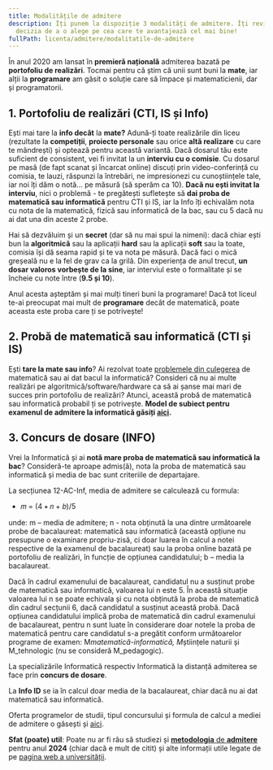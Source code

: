 ```yaml
---
title: Modalitățile de admitere
description: Îți punem la dispoziție 3 modalități de admitere. Îți revine ție
  decizia de a o alege pe cea care te avantajează cel mai bine!
fullPath: licenta/admitere/modalitatile-de-admitere
---
```

În anul 2020 am lansat în **premieră națională** admiterea bazată pe **portofoliu de realizări**. Tocmai pentru că știm că unii sunt buni la **mate**, iar alții la **programare** am găsit o soluție care să împace și matematicienii, dar și programatorii. 

## 1. Portofoliu de realizări (CTI, IS și Info)

Ești mai tare la **info decât** la **mate?** Adună-ți toate realizările din liceu (rezultate la **competiții**, **proiecte personale** sau orice **altă realizare** cu care te mândrești) și optează pentru această variantă. Dacă dosarul tău este suficient de consistent, vei fi invitat la un **interviu cu o comisie**. Cu dosarul pe masă (de fapt scanat și încarcat online) discuți prin video-conferință cu comisia, te lauzi, răspunzi la întrebări, ne impresionezi cu cunoștiințele tale, iar noi îți dăm o notă... pe măsură (să sperăm ca 10). **Dacă nu ești invitat la interviu**, nici o problemă - te pregătești sufletește să **dai proba de matematică sau informatică** pentru CTI și IS, iar la Info îți echivalăm nota cu nota de la matematică, fizică sau informatică de la bac, sau cu 5 dacă nu ai dat una din aceste 2 probe. 

Hai să dezvăluim și un **secret** (dar să nu mai spui la nimeni): dacă chiar ești bun la **algoritmică** sau la aplicații **hard** sau la aplicații **soft** sau la toate, comisia își dă seama rapid și te va nota pe măsură. Dacă faci o mică greșeală nu e la fel de grav ca la grilă. Din experiența de anul trecut, **un dosar valoros vorbește de la sine**, iar interviul este o formalitate și se încheie cu note între (**9.5 și 10**).

Anul acesta așteptăm și mai mulți tineri buni la programare! Dacă tot liceul te-ai preocupat mai mult de **programare** decât de matematică, poate aceasta este proba care ți se potrivește!

## 2. Probă de matematică sau informatică (CTI și IS)

Ești **tare la mate sau info**? Ai rezolvat toate [problemele din culegerea](http://www.upt.ro//img/files/2022-2023/Admitere/Licenta/Culegere_Poli_Admitere2023.pdf) de matematică sau ai dat bacul la informatică? Consideri că nu ai multe realizări pe algoritmică/software/hardware ca să ai șanse mai mari de succes prin portofoliu de realizări? Atunci, această probă de matematică sau informatică probabil ți se potrivește. **Model de subiect pentru examenul de admitere la informatică găsiți [aici](https://admitere.ac.upt.ro/uploads/model-subiect-informatica-ac.pdf).**

## 3. Concurs de dosare (INFO)

Vrei la Informatică și ai **notă mare proba de matematică sau informatică la bac**? Consideră-te aproape admis(ă), nota la proba de matematică sau informatică și media de bac sunt criteriile de departajare. 

La secțiunea 12-AC-Inf, media de admitere se calculează cu formula:

* 𝑚 = (4 ∗ 𝑛 + 𝑏)/5

unde: m – media de admitere; n - nota obținută la una dintre următoarele probe de bacalaureat: matematică sau informatică (această opțiune nu presupune o examinare propriu-zisă, ci doar luarea în calcul a notei respective de la examenul de bacalaureat) sau la proba online bazată pe portofoliu de realizări, în funcție de opțiunea candidatului; b – media la bacalaureat.

Dacă în cadrul examenului de bacalaureat, candidatul nu a susținut probe de matematică sau informatică, valoarea lui n este 5. În această situație valoarea lui n se poate echivala și cu nota obținută la proba de matematică din cadrul secțunii 6, dacă candidatul a susținut această probă. Dacă opțiunea candidatului implică proba de matematică din cadrul examenului de bacalaureat, pentru n sunt luate în considerare doar notele la proba de matematică pentru care candidatul s-a pregătit conform următoarelor programe de examen: M*matematică-informatică, M*științele naturii și M_tehnologic (nu se consideră M_pedagogic).

La specializările Informatică respectiv Informatică la distanță admiterea se face prin **concurs de dosare**.

La **Info ID** se ia în calcul doar media de la bacalaureat, chiar dacă nu ai dat matematică sau informatică.

Oferta programelor de studii, tipul concursului și formula de calcul a mediei de admitere o găsești și [aici](https://www.upt.ro/img/files/2022-2023/Admitere/Licenta/2.2_Anexa_1-Adm_licenta_2023_Oferta_programe_studii_final.pdf).

**Sfat (poate) util**: Poate nu ar fi rău să studiezi și [**metodologia** de **admitere**](https://www.upt.ro/img/files/2023-2024/Admitere/2.1_Regulament_admitere_licenta_2024_final3.pdf) pentru anul **2024** (chiar dacă e mult de citit) și alte informații utile legate de pe [pagina web a universității](https://www.upt.ro/Informatii_admitere-licenta-2023_1536_ro.html).